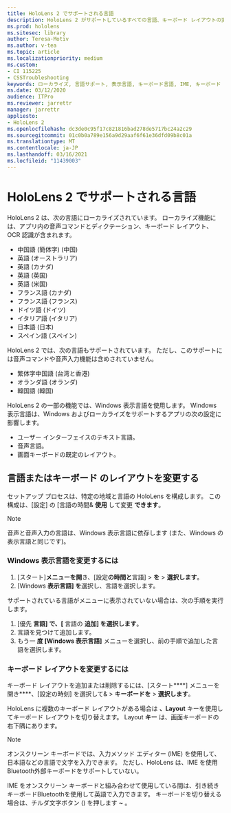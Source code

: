 ```yaml
---
title: HoloLens 2 でサポートされる言語
description: HoloLens 2 がサポートしているすべての言語、キーボード レイアウトの変更、Windows 表示言語の更新について学習します。
ms.prod: hololens
ms.sitesec: library
author: Teresa-Motiv
ms.author: v-tea
ms.topic: article
ms.localizationpriority: medium
ms.custom:
- CI 115225
- CSSTroubleshooting
keywords: ローカライズ, 言語サポート, 表示言語, キーボード言語, IME, キーボード レイアウト
ms.date: 03/12/2020
audience: ITPro
ms.reviewer: jarrettr
manager: jarrettr
appliesto:
- HoloLens 2
ms.openlocfilehash: dc3de0c95f17c821816bad278de5717bc24a2c29
ms.sourcegitcommit: 01c0b0a789e156a9d29aaf6f61e36dfd09b8c01a
ms.translationtype: MT
ms.contentlocale: ja-JP
ms.lasthandoff: 03/16/2021
ms.locfileid: "11439003"
---
```

# <a name="supported-languages-for-hololens-2"></a>HoloLens 2 でサポートされる言語

HoloLens 2 は、次の言語にローカライズされています。 ローカライズ機能には、アプリ内の音声コマンドとディクテーション、キーボード レイアウト、OCR 認識が含まれます。

- 中国語 (簡体字) (中国)
- 英語 (オーストラリア)
- 英語 (カナダ)
- 英語 (英国)
- 英語 (米国)
- フランス語 (カナダ)
- フランス語 (フランス)
- ドイツ語 (ドイツ)
- イタリア語 (イタリア)
- 日本語 (日本)
- スペイン語 (スペイン)

HoloLens 2 では、次の言語もサポートされています。 ただし、このサポートには音声コマンドや音声入力機能は含めされていません。

- 繁体字中国語 (台湾と香港)
- オランダ語 (オランダ)
- 韓国語 (韓国)

HoloLens 2 の一部の機能では、Windows 表示言語を使用します。 Windows 表示言語は、Windows およびローカライズをサポートするアプリの次の設定に影響します。

- ユーザー インターフェイスのテキスト言語。
- 音声言語。
- 画面キーボードの既定のレイアウト。

## <a name="change-the-language-or-keyboard-layout"></a>言語またはキーボード のレイアウトを変更する

セットアップ プロセスは、特定の地域と言語の HoloLens を構成します。 この構成は、[設定] の [言語の時間& **使用** して変更 **できます**。

> [!NOTE]  
> 音声と音声入力の言語は、Windows 表示言語に依存します (また、Windows の表示言語と同じです)。

### <a name="to-change-the-windows-display-language"></a>Windows 表示言語を変更するには

1. [スタート]**メニューを開**き、[設定**の時間と**言語]  >  **を**  >  **選択します**。
2. [Windows **表示言語] を**選択し、言語を選択します。  

サポートされている言語がメニューに表示されていない場合は、次の手順を実行します。  

1. [優先 **言語] で、[** 言語の **追加] を選択します**。
2. 言語を見つけて追加します。
3. もう一 **度 [Windows 表示言語]** メニューを選択し、前の手順で追加した言語を選択します。

### <a name="to-change-the-keyboard-layout"></a>キーボード レイアウトを変更するには

キーボード レイアウトを追加または削除するには、[スタート****] メニューを開き****、[設定の時刻] を選択して&  >  **キーボードを**  >  **選択します**。

HoloLens に複数のキーボード レイアウトがある場合は **、Layout** キーを使用してキーボード レイアウトを切り替えます。 Layout **キー** は、画面キーボードの右下隅にあります。

> [!NOTE]  
> オンスクリーン キーボードでは、入力メソッド エディター (IME) を使用して、日本語などの言語で文字を入力できます。 ただし、HoloLens は、IME を使用Bluetooth外部キーボードをサポートしていない。
>  
> IME をオンスクリーン キーボードと組み合わせて使用している間は、引き続きキーボードBluetoothを使用して英語で入力できます。 キーボードを切り替える場合は、チルダ文字ボタン () を押します **~** 。
